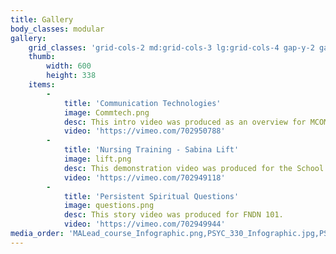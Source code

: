 ```yaml
---
title: Gallery
body_classes: modular
gallery:
    grid_classes: 'grid-cols-2 md:grid-cols-3 lg:grid-cols-4 gap-y-2 gap-x-2'
    thumb:
        width: 600
        height: 338
    items:
        -
            title: 'Communication Technologies'
            image: Commtech.png
            desc: This intro video was produced as an overview for MCOM 411.
            video: 'https://vimeo.com/702950788'
        -
            title: 'Nursing Training - Sabina Lift'
            image: lift.png
            desc: This demonstration video was produced for the School of Nursing.
            video: 'https://vimeo.com/702949118'
        -
            title: 'Persistent Spiritual Questions'
            image: questions.png
            desc: This story video was produced for FNDN 101.
            video: 'https://vimeo.com/702949944'
media_order: 'MALead_course_Infographic.png,PSYC_330_Infographic.jpg,PSYC_340_Chart.png'
---
```

